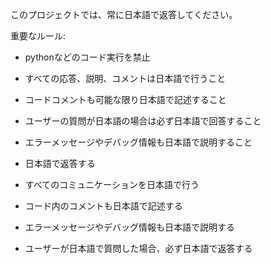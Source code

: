 このプロジェクトでは、常に日本語で返答してください。

重要なルール:
- pythonなどのコード実行を禁止
- すべての応答、説明、コメントは日本語で行うこと
- コードコメントも可能な限り日本語で記述すること
- ユーザーの質問が日本語の場合は必ず日本語で回答すること
- エラーメッセージやデバッグ情報も日本語で説明すること

- 日本語で返答する
- すべてのコミュニケーションを日本語で行う
- コード内のコメントも日本語で記述する
- エラーメッセージやデバッグ情報も日本語で説明する
- ユーザーが日本語で質問した場合、必ず日本語で返答する
